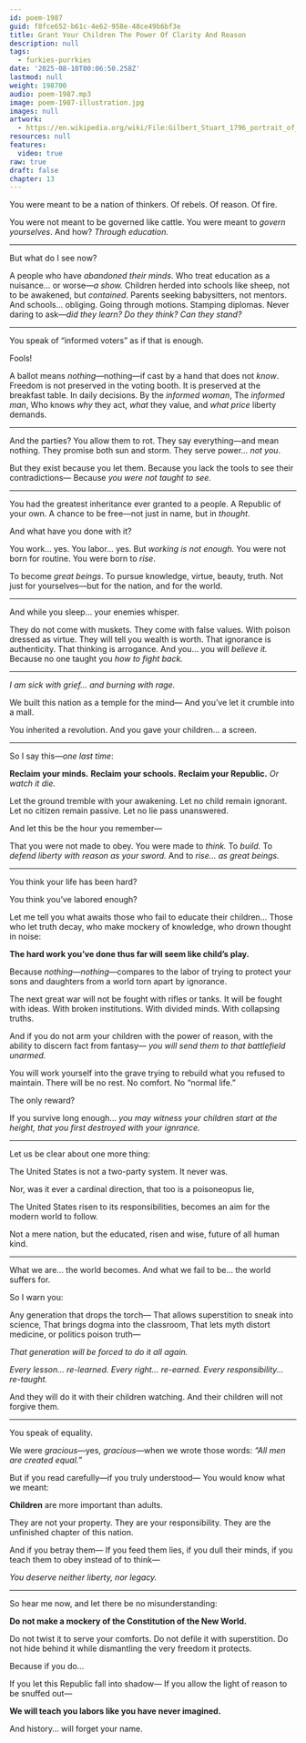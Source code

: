 ```yaml
---
id: poem-1987
guid: f8fce652-b61c-4e62-958e-48ce49b6bf3e
title: Grant Your Children The Power Of Clarity And Reason
description: null
tags:
  - furkies-purrkies
date: '2025-08-10T00:06:50.258Z'
lastmod: null
weight: 198700
audio: poem-1987.mp3
image: poem-1987-illustration.jpg
images: null
artwork:
  - https://en.wikipedia.org/wiki/File:Gilbert_Stuart_1796_portrait_of_Washington.jpg
resources: null
features:
  video: true
raw: true
draft: false
chapter: 13
---
```


You were meant to be a nation of thinkers.
Of rebels.
Of reason.
Of fire.

You were not meant to be governed like cattle.
You were meant to *govern yourselves*.
And how?
*Through education.*

---

But what do I see now?

A people who have *abandoned their minds*.
Who treat education as a nuisance… or worse—*a show.*
Children herded into schools like sheep, not to be awakened, but *contained*.
Parents seeking babysitters, not mentors.
And schools… obliging.
Going through motions.
Stamping diplomas.
Never daring to ask—*did they learn? Do they think? Can they stand?*

---

You speak of “informed voters” as if that is enough.

Fools!

A ballot means *nothing*—nothing—if cast by a hand that does not *know*.
Freedom is not preserved in the voting booth.
It is preserved at the breakfast table.
In daily decisions.
By the *informed woman*,
The *informed man*,
Who knows *why* they act, *what* they value, and *what price* liberty demands.

---

And the parties?
You allow them to rot.
They say everything—and mean nothing.
They promise both sun and storm.
They serve power… *not you*.

But they exist because you let them.
Because you lack the tools to see their contradictions—
Because *you were not taught to see.*

---

You had the greatest inheritance ever granted to a people.
A Republic of your own.
A chance to be free—not just in name, but in *thought*.

And what have you done with it?

You work… yes.
You labor… yes.
But *working is not enough.*
You were not born for routine.
You were born to *rise*.

To become *great beings*.
To pursue knowledge, virtue, beauty, truth.
Not just for yourselves—but for the nation, and for the world.

---

And while you sleep… your enemies whisper.

They do not come with muskets.
They come with false values.
With poison dressed as virtue.
They will tell you wealth is worth.
That ignorance is authenticity.
That thinking is arrogance.
And you… you will *believe it.*
Because no one taught you *how to fight back.*

---

*I am sick with grief… and burning with rage.*

We built this nation as a temple for the mind—
And you’ve let it crumble into a mall.

You inherited a revolution.
And you gave your children… a screen.

---

So I say this—*one last time*:

**Reclaim your minds.**
**Reclaim your schools.**
**Reclaim your Republic.**
*Or watch it die.*

Let the ground tremble with your awakening.
Let no child remain ignorant.
Let no citizen remain passive.
Let no lie pass unanswered.

And let this be the hour you remember—

That you were not made to obey.
You were made to *think.*
To *build.*
To *defend liberty with reason as your sword.*
And to *rise… as great beings.*

---

You think your life has been hard?

You think you’ve labored enough?

Let me tell you what awaits those who fail to educate their children…
Those who let truth decay, who make mockery of knowledge, who drown thought in noise:

**The hard work you’ve done thus far will seem like child’s play.**

Because *nothing*—*nothing*—compares to the labor of trying to protect your sons and daughters from a world torn apart by ignorance.

The next great war will not be fought with rifles or tanks.
It will be fought with ideas.
With broken institutions.
With divided minds.
With collapsing truths.

And if you do not arm your children with the power of reason,
with the ability to discern fact from fantasy—
*you will send them to that battlefield unarmed.*

You will work yourself into the grave trying to rebuild what you refused to maintain.
There will be no rest.
No comfort.
No “normal life.”

The only reward?

If you survive long enough…
*you may witness your children start at the height,
that you first destroyed with your ignrance.*

---

Let us be clear about one more thing:

The United States is not a two-party system.
It never was.

Nor, was it ever a cardinal direction,
that too is a poisoneopus lie,

The United States risen to its responsibilities,
becomes an aim for the modern world to follow.

Not a mere nation,
but the educated, risen and wise, future of all human kind.

---

What we are… the world becomes.
And what we fail to be… the world suffers for.

So I warn you:

Any generation that drops the torch—
That allows superstition to sneak into science,
That brings dogma into the classroom,
That lets myth distort medicine, or politics poison truth—

*That generation will be forced to do it all again.*

*Every lesson… re-learned.*
*Every right… re-earned.*
*Every responsibility… re-taught.*

And they will do it with their children watching.
And their children will not forgive them.

---

You speak of equality.

We were *gracious*—yes, *gracious*—when we wrote those words:
*“All men are created equal.”*

But if you read carefully—if you truly understood—
You would know what we meant:

**Children** are more important than adults.

They are not your property.
They are your responsibility.
They are the unfinished chapter of this nation.

And if you betray them—
If you feed them lies, if you dull their minds, if you teach them to obey instead of to think—

*You deserve neither liberty, nor legacy.*

---

So hear me now, and let there be no misunderstanding:

**Do not make a mockery of the Constitution of the New World.**

Do not twist it to serve your comforts.
Do not defile it with superstition.
Do not hide behind it while dismantling the very freedom it protects.

Because if you do…

If you let this Republic fall into shadow—
If you allow the light of reason to be snuffed out—

**We will teach you labors like you have never imagined.**

And history… will forget your name.
